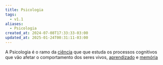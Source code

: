 ```yaml
---
title: Psicologia
tags:
  - v1.1
aliases:
  - Psicologia
created_at: 2024-07-08T17:33:33-03:00
updated_at: 2025-01-24T00:31:11-03:00
---
```


A Psicologia é o ramo da [ciência](content/atomos/2024/07/08/Ciencia.md) que que estuda os processos cognitivos que vão afetar o comportamento dos seres vivos, [aprendizado](content/mapas/Auto_desenvolvimento.md) e [memória](content/atomos/2024/07/08/Memoria.md) 
